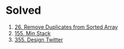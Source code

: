 # Solved

1. [26. Remove Duplicates from Sorted Array](https://leetcode.com/problems/remove-duplicates-from-sorted-array/description/)
2. [155. Min Stack](https://leetcode.com/problems/min-stack/description/)
3. [355. Design Twitter](https://leetcode.com/problems/design-twitter/description/)